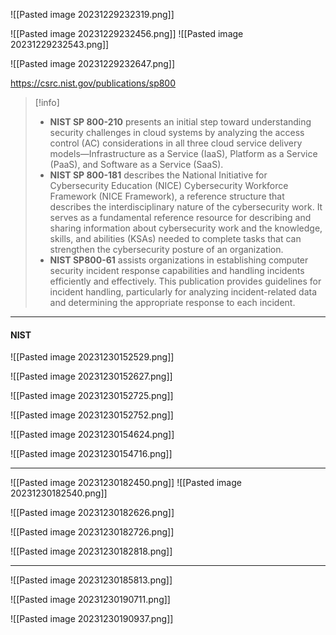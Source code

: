 ![[Pasted image 20231229232319.png]]

![[Pasted image 20231229232456.png]]
![[Pasted image 20231229232543.png]]

![[Pasted image 20231229232647.png]]

https://csrc.nist.gov/publications/sp800

>[!info]
>- **NIST SP 800-210** presents an initial step toward understanding security challenges in cloud systems by analyzing the access control (AC) considerations in all three cloud service delivery models—Infrastructure as a Service (IaaS), Platform as a Service (PaaS), and Software as a Service (SaaS).
>- **NIST SP 800-181** describes the National Initiative for Cybersecurity Education (NICE) Cybersecurity Workforce Framework (NICE Framework), a reference structure that describes the interdisciplinary nature of the cybersecurity work. It serves as a fundamental reference resource for describing and sharing information about cybersecurity work and the knowledge, skills, and abilities (KSAs) needed to complete tasks that can strengthen the cybersecurity posture of an organization.
>- **NIST SP800-61** assists organizations in establishing computer security incident response capabilities and handling incidents efficiently and effectively. This publication provides guidelines for incident handling, particularly for analyzing incident-related data and determining the appropriate response to each incident.

---

#### NIST

![[Pasted image 20231230152529.png]]

![[Pasted image 20231230152627.png]]

![[Pasted image 20231230152725.png]]

![[Pasted image 20231230152752.png]]

![[Pasted image 20231230154624.png]]

![[Pasted image 20231230154716.png]]

---

![[Pasted image 20231230182450.png]]
![[Pasted image 20231230182540.png]]

![[Pasted image 20231230182626.png]]

![[Pasted image 20231230182726.png]]

![[Pasted image 20231230182818.png]]

---

![[Pasted image 20231230185813.png]]


![[Pasted image 20231230190711.png]]

![[Pasted image 20231230190937.png]]
